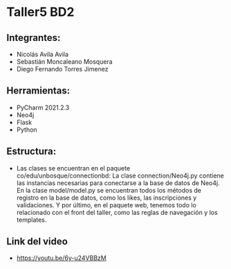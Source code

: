 # Taller5 BD2

## Integrantes:
- Nicolás Avila Avila
- Sebastián Moncaleano Mosquera
- Diego Fernando Torres Jimenez

## Herramientas:
- PyCharm 2021.2.3
- Neo4j
- Flask
- Python 

## Estructura:
- Las clases se encuentran en el paquete co/edu/unbosque/connectionbd: La clase connection/Neo4j.py contiene las instancias necesarias para conectarse a la base de datos de Neo4j. En la clase model/model.py se encuentran todos los métodos de registro en la base de datos, como los likes, las inscripciones y validaciones. Y por último, en el paquete web, tenemos todo lo relacionado con el front del taller, como las reglas de navegación y los templates.

## Link del video
- https://youtu.be/6y-u24VBBzM
